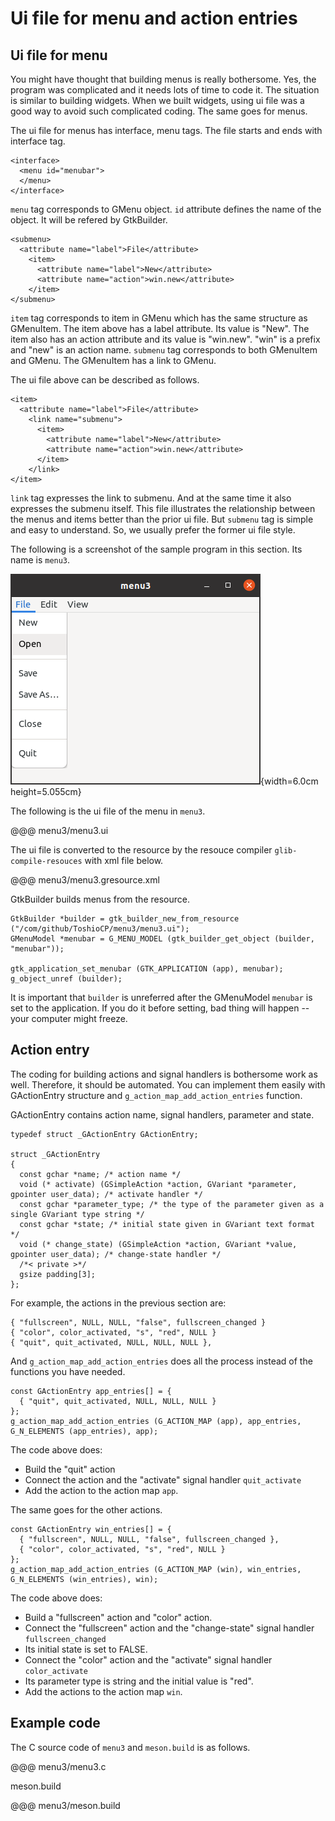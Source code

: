 # Ui file for menu and action entries

## Ui file for menu

You might have thought that building menus is really bothersome.
Yes, the program was complicated and it needs lots of time to code it.
The situation is similar to building widgets.
When we built widgets, using ui file was a good way to avoid such complicated coding.
The same goes for menus.

The ui file for menus has interface, menu tags.
The file starts and ends with interface tag.

    <interface>
      <menu id="menubar">
      </menu>
    </interface>

`menu` tag corresponds to GMenu object.
`id` attribute defines the name of the object.
It will be refered by GtkBuilder.

    <submenu>
      <attribute name="label">File</attribute>
        <item>
          <attribute name="label">New</attribute>
          <attribute name="action">win.new</attribute>
        </item>
    </submenu>

`item` tag corresponds to item in GMenu which has the same structure as GMenuItem.
The item above has a label attribute.
Its value is "New".
The item also has an action attribute and its value is "win.new".
"win" is a prefix and "new" is an action name.
`submenu` tag corresponds to both GMenuItem and GMenu.
The GMenuItem has a link to GMenu.

The ui file above can be described as follows.

    <item>
      <attribute name="label">File</attribute>
        <link name="submenu">
          <item>
            <attribute name="label">New</attribute>
            <attribute name="action">win.new</attribute>
          </item>
        </link>
    </item>

`link` tag expresses the link to submenu.
And at the same time it also expresses the submenu itself.
This file illustrates the relationship between the menus and items better than the prior ui file.
But `submenu` tag is simple and easy to understand.
So, we usually prefer the former ui file style.

The following is a screenshot of the sample program in this section.
Its name is `menu3`.

![menu3](../image/menu3.png){width=6.0cm height=5.055cm}

The following is the ui file of the menu in `menu3`.

@@@ menu3/menu3.ui

The ui file is converted to the resource by the resouce compiler `glib-compile-resouces` with xml file below.

@@@ menu3/menu3.gresource.xml

GtkBuilder builds menus from the resource.

    GtkBuilder *builder = gtk_builder_new_from_resource ("/com/github/ToshioCP/menu3/menu3.ui");
    GMenuModel *menubar = G_MENU_MODEL (gtk_builder_get_object (builder, "menubar"));

    gtk_application_set_menubar (GTK_APPLICATION (app), menubar);
    g_object_unref (builder);

It is important that `builder` is unreferred after the GMenuModel `menubar` is set to the application.
If you do it before setting, bad thing will happen -- your computer might freeze.

## Action entry

The coding for building actions and signal handlers is bothersome work as well.
Therefore, it should be automated.
You can implement them easily with GActionEntry structure and `g_action_map_add_action_entries` function.

GActionEntry contains action name, signal handlers, parameter and state.

    typedef struct _GActionEntry GActionEntry;

    struct _GActionEntry
    {
      const gchar *name; /* action name */
      void (* activate) (GSimpleAction *action, GVariant *parameter, gpointer user_data); /* activate handler */
      const gchar *parameter_type; /* the type of the parameter given as a single GVariant type string */
      const gchar *state; /* initial state given in GVariant text format */
      void (* change_state) (GSimpleAction *action, GVariant *value, gpointer user_data); /* change-state handler */
      /*< private >*/
      gsize padding[3];
    };

For example, the actions in the previous section are:

    { "fullscreen", NULL, NULL, "false", fullscreen_changed }
    { "color", color_activated, "s", "red", NULL }
    { "quit", quit_activated, NULL, NULL, NULL },

And `g_action_map_add_action_entries` does all the process instead of the functions you have needed.

    const GActionEntry app_entries[] = {
      { "quit", quit_activated, NULL, NULL, NULL }
    };
    g_action_map_add_action_entries (G_ACTION_MAP (app), app_entries, G_N_ELEMENTS (app_entries), app);

The code above does:

- Build the "quit" action
- Connect the action and the "activate" signal handler `quit_activate`
- Add the action to the action map `app`.

The same goes for the other actions.

    const GActionEntry win_entries[] = {
      { "fullscreen", NULL, NULL, "false", fullscreen_changed },
      { "color", color_activated, "s", "red", NULL }
    };
    g_action_map_add_action_entries (G_ACTION_MAP (win), win_entries, G_N_ELEMENTS (win_entries), win);

The code above does:

- Build a "fullscreen" action and "color" action.
- Connect the "fullscreen" action and the "change-state" signal handler `fullscreen_changed`
- Its initial state is set to FALSE.
- Connect the "color" action and the "activate" signal handler `color_activate`
- Its parameter type is string and the initial value is "red".
- Add the actions to the action map `win`.

## Example code

The C source code of `menu3` and `meson.build` is as follows.

@@@ menu3/menu3.c

meson.build

@@@ menu3/meson.build

